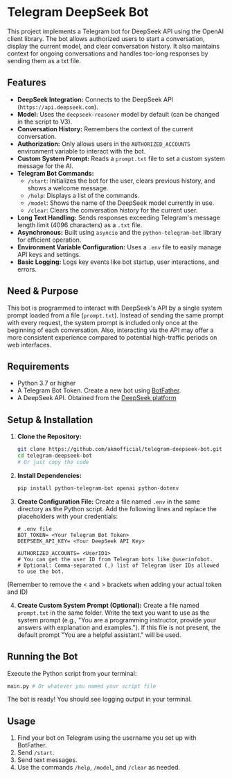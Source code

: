 # Telegram DeepSeek Bot

This project implements a Telegram bot for DeepSeek API using the OpenAI client library. The bot allows authorized users to start a conversation, display the current model, and clear conversation history. It also maintains context for ongoing conversations and handles too-long responses by sending them as a txt file.

## Features

* **DeepSeek Integration:** Connects to the DeepSeek API (`https://api.deepseek.com`).
* **Model:** Uses the `deepseek-reasoner` model by default (can be changed in the script to V3).
* **Conversation History:** Remembers the context of the current conversation.
* **Authorization:** Only allows users in the `AUTHORIZED_ACCOUNTS` environment variable to interact with the bot.
* **Custom System Prompt:** Reads a `prompt.txt` file to set a custom system message for the AI. 
* **Telegram Bot Commands:**
    * `/start`: Initializes the bot for the user, clears previous history, and shows a welcome message.
    * `/help`: Displays a list of the commands.
    * `/model`: Shows the name of the DeepSeek model currently in use.
    * `/clear`: Clears the conversation history for the current user.
* **Long Text Handling:** Sends responses exceeding Telegram's message length limit (4096 characters) as a `.txt` file.
* **Asynchronous:** Built using `asyncio` and the `python-telegram-bot` library for efficient operation.
* **Environment Variable Configuration:** Uses a `.env` file to easily manage API keys and settings.
* **Basic Logging:** Logs key events like bot startup, user interactions, and errors.


## Need & Purpose

This bot is programmed to interact with DeepSeek's API by a single system prompt loaded from a file (`prompt.txt`). Instead of sending the same prompt with every request, the system prompt is included only once at the beginning of each conversation. Also, interacting via the API may offer a more consistent experience compared to potential high-traffic periods on web interfaces.

## Requirements

* Python 3.7 or higher
* A Telegram Bot Token. Create a new bot using [BotFather](https://t.me/BotFather).
* A DeepSeek API. Obtained from the [DeepSeek platform](https://platform.deepseek.com/)

## Setup & Installation

1.  **Clone the Repository:**
    ```bash
    git clone https://github.com/akmofficial/telegram-deepseek-bot.git
    cd telegram-deepseek-bot
    # Or just copy the code
    ```

2.  **Install Dependencies:**
    ```bash
    pip install python-telegram-bot openai python-dotenv
    ```

3.  **Create Configuration File:**
    Create a file named `.env` in the same directory as the Python script. Add the following lines and replace the placeholders with your credentials:
    ```dotenv
    # .env file
    BOT_TOKEN= <Your Telegram Bot Token>
    DEEPSEEK_API_KEY= <Your DeepSeek API Key>

    AUTHORIZED_ACCOUNTS= <UserID1>
    # You can get the user ID from Telegram bots like @userinfobot.
    # Optional: Comma-separated (,) list of Telegram User IDs allowed to use the bot.
    ```
(Remember to remove the < and > brackets when adding your actual token and ID)

4.  **Create Custom System Prompt (Optional):**
    Create a file named `prompt.txt` in the same folder. Write the text you want to use as the system prompt (e.g., "You are a programming instructor, provide your answers with explanation and examples."). If this file is not present, the default prompt "You are a helpful assistant." will be used.

## Running the Bot

Execute the Python script from your terminal:

```bash
main.py # Or whatever you named your script file
```

The bot is ready! You should see logging output in your terminal.

## Usage

1.  Find your bot on Telegram using the username you set up with BotFather.
2.  Send `/start`. 
3.  Send text messages.
4.  Use the commands `/help`, `/model`, and `/clear` as needed.
